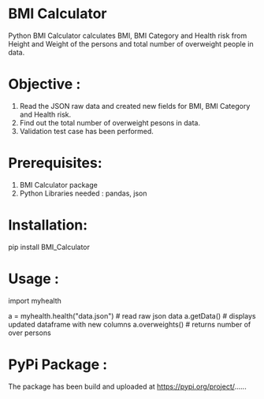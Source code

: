 # BMI Calculator
Python BMI Calculator calculates BMI, BMI Category and Health risk from Height and Weight of the persons and total number of overweight people in data.


# Objective :
1. Read the JSON raw data and created new fields for BMI, BMI Category and Health risk.
2. Find out the total number of overweight pesons in data.
3. Validation test case has been performed.

# Prerequisites:
1. BMI Calculator package
2. Python Libraries needed : pandas, json

# Installation:
pip install BMI_Calculator

# Usage :

import myhealth

a = myhealth.health("data.json")    # read raw json data
a.getData()           # displays updated dataframe with new columns
a.overweights()       # returns number of over persons

# PyPi Package :
The package has been build and uploaded at https://pypi.org/project/......